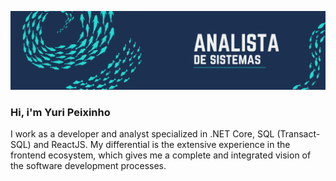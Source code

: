 ![Full Stack Developer](./banner.png)

### Hi, i'm Yuri Peixinho

I work as a developer and analyst specialized in .NET Core, SQL (Transact-SQL) and ReactJS. My differential is the extensive experience in the frontend ecosystem, which gives me a complete and integrated vision of the software development processes.










